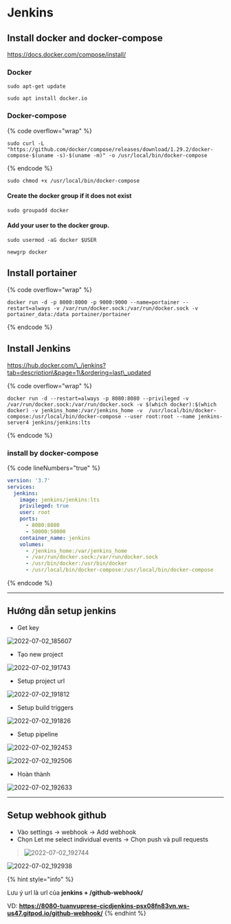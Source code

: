 # Jenkins

## Install docker and docker-compose

https://docs.docker.com/compose/install/

### Docker

```
sudo apt-get update
```

```
sudo apt install docker.io
```

### Docker-compose

{% code overflow="wrap" %}
```
sudo curl -L "https://github.com/docker/compose/releases/download/1.29.2/docker-compose-$(uname -s)-$(uname -m)" -o /usr/local/bin/docker-compose
```
{% endcode %}

```
sudo chmod +x /usr/local/bin/docker-compose
```

#### Create the docker group if it does not exist

```
sudo groupadd docker
```

#### Add your user to the docker group.

```
sudo usermod -aG docker $USER
```

```
newgrp docker
```

## **Install portainer**

{% code overflow="wrap" %}
```
docker run -d -p 8000:8000 -p 9000:9000 --name=portainer --restart=always -v /var/run/docker.sock:/var/run/docker.sock -v portainer_data:/data portainer/portainer
```
{% endcode %}

## **Install Jenkins**

https://hub.docker.com/\_/jenkins?tab=description\&page=1\&ordering=last\_updated

{% code overflow="wrap" %}
```
docker run -d --restart=always -p 8080:8080 --privileged -v /var/run/docker.sock:/var/run/docker.sock -v $(which docker):$(which docker) -v jenkins_home:/var/jenkins_home -v  /usr/local/bin/docker-compose:/usr/local/bin/docker-compose --user root:root --name jenkins-server4 jenkins/jenkins:lts
```
{% endcode %}

### install by docker-compose

{% code lineNumbers="true" %}
```yaml
version: '3.7'
services:
  jenkins:
    image: jenkins/jenkins:lts
    privileged: true
    user: root
    ports:
      - 8080:8080
      - 50000:50000
    container_name: jenkins
    volumes:
      - /jenkins_home:/var/jenkins_home
      - /var/run/docker.sock:/var/run/docker.sock
      - /usr/bin/docker:/usr/bin/docker
      - /usr/local/bin/docker-compose:/usr/local/bin/docker-compose
```
{% endcode %}

***

## Hướng dẫn setup jenkins

* Get key

![2022-07-02\_185607](https://user-images.githubusercontent.com/55792941/176999740-59ab49ac-e1c8-4090-8f46-fc8ab82b0148.jpg)

* Tạo new project

![2022-07-02\_191743](https://user-images.githubusercontent.com/55792941/177000487-eed1059d-2365-4f38-b82d-b70f869f097d.jpg)

* Setup project url

![2022-07-02\_191812](https://user-images.githubusercontent.com/55792941/177000492-20dcd479-80fb-4e4d-911a-165ac7546c52.jpg)

* Setup build triggers

![2022-07-02\_191826](https://user-images.githubusercontent.com/55792941/177000500-1b587736-c65a-4479-aed0-28363908da8d.jpg)

* Setup pipeline

![2022-07-02\_192453](https://user-images.githubusercontent.com/55792941/177000699-7e2ee42a-0747-4825-9cb4-667aff298eec.jpg)

![2022-07-02\_192506](https://user-images.githubusercontent.com/55792941/177000703-1e4c059b-0058-414d-81fc-833734b50018.jpg)

* Hoàn thành

![2022-07-02\_192633](https://user-images.githubusercontent.com/55792941/177000752-fca040d8-56a1-4996-8f09-e02546cb95b1.jpg)

***

## Setup webhook github

* Vào settings -> webhook -> Add webhook
* Chọn Let me select individual events -> Chọn push và pull requests&#x20;

> ![2022-07-02\_192744](https://user-images.githubusercontent.com/55792941/177000854-f0b6f8c6-1d8f-490c-b42d-d3d09d3f6724.jpg)

![2022-07-02\_192938](https://user-images.githubusercontent.com/55792941/177000859-d3100915-b17c-486e-9853-4c5e8fca81fe.jpg)

{% hint style="info" %}


Lưu ý url là url của **jenkins + /github-webhook/**&#x20;

VD: **https://8080-tuanvuprese-cicdjenkins-psx08fn83vn.ws-us47.gitpod.io/github-webhook/**
{% endhint %}
